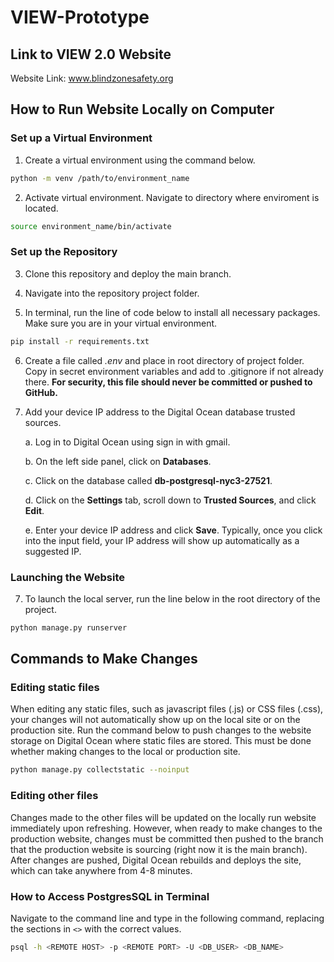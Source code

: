 # VIEW-Prototype

## Link to VIEW 2.0 Website

Website Link: www.blindzonesafety.org

## How to Run Website Locally on Computer

### Set up a Virtual Environment

1. Create a virtual environment using the command below.

```bash
python -m venv /path/to/environment_name
```

2. Activate virtual environment. Navigate to directory where enviroment is
   located.

```bash
source environment_name/bin/activate
```

### Set up the Repository

3. Clone this repository and deploy the main branch.

4. Navigate into the repository project folder.

5. In terminal, run the line of code below to install all necessary packages.
   Make sure you are in your virtual environment.

```bash
pip install -r requirements.txt
```

6. Create a file called _.env_ and place in root directory of project folder.
   Copy in secret environment variables and add to .gitignore if not already
   there. **For security, this file should never be committed or pushed to
   GitHub.**

7. Add your device IP address to the Digital Ocean database trusted sources.

   a. Log in to Digital Ocean using sign in with gmail.

   b. On the left side panel, click on **Databases**.

   c. Click on the database called **db-postgresql-nyc3-27521**.

   d. Click on the **Settings** tab, scroll down to **Trusted Sources**, and
   click **Edit**.

   e. Enter your device IP address and click **Save**. Typically, once you click
   into the input field, your IP address will show up automatically as a
   suggested IP.

### Launching the Website

7. To launch the local server, run the line below in the root directory of the
   project.

```bash
python manage.py runserver
```

## Commands to Make Changes

### Editing static files

When editing any static files, such as javascript files (.js) or CSS files
(.css), your changes will not automatically show up on the local site or on the
production site. Run the command below to push changes to the website storage on
Digital Ocean where static files are stored. This must be done whether making
changes to the local or production site.

```bash
python manage.py collectstatic --noinput
```

### Editing other files

Changes made to the other files will be updated on the locally run website
immediately upon refreshing. However, when ready to make changes to the
production website, changes must be committed then pushed to the branch that the
production website is sourcing (right now it is the main branch). After changes
are pushed, Digital Ocean rebuilds and deploys the site, which can take anywhere
from 4-8 minutes.

### How to Access PostgresSQL in Terminal

Navigate to the command line and type in the following command, replacing the
sections in `<>` with the correct values.

```bash
psql -h <REMOTE HOST> -p <REMOTE PORT> -U <DB_USER> <DB_NAME>
```
